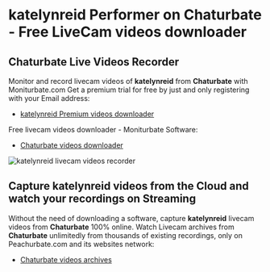 # katelynreid Performer on Chaturbate - Free LiveCam videos downloader

## Chaturbate Live Videos Recorder

Monitor and record livecam videos of **katelynreid** from **Chaturbate** with Moniturbate.com
Get a premium trial for free by just and only registering with your Email address:
* [katelynreid Premium videos downloader](https://moniturbate.com/request-demo-licence-key.html)

Free livecam videos downloader - Moniturbate Software:
* [Chaturbate videos downloader](https://moniturbate.com/moniturbate-download-software.html)

![katelynreid livecam videos recorder](https://peachurnet.com/templates/moniturbate-software.png)


## Capture katelynreid videos from the Cloud and watch your recordings on Streaming

Without the need of downloading a software, capture **katelynreid** livecam videos from **Chaturbate** 100% online.
Watch Livecam archives from **Chaturbate** unlimitedly from thousands of existing recordings, only on Peachurbate.com and its websites network:
* [Chaturbate videos archives](https://peachurnet.com/)